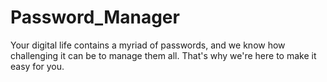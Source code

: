 # Password_Manager
Your digital life contains a myriad of passwords, and we know how             challenging it can be to manage them all. That's why we're here to make it easy for you.
